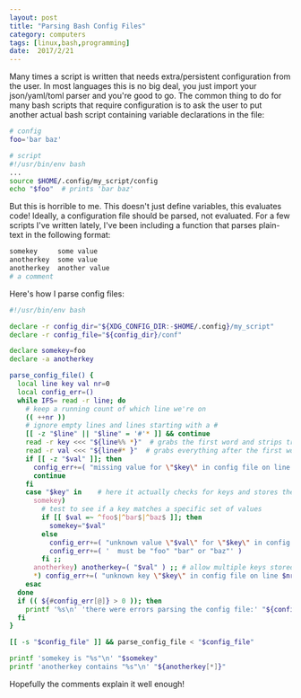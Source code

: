 ```yaml
---
layout: post
title: "Parsing Bash Config Files"
category: computers
tags: [linux,bash,programming]
date:  2017/2/21
---
```


Many times a script is written that needs extra/persistent configuration from the user. In most languages this is no big deal, you just import your json/yaml/toml parser and you're good to go. The common thing to do for many bash scripts that require configuration is to ask the user to put another actual bash script containing variable declarations in the file:

``` bash
# config
foo='bar baz'

# script
#!/usr/bin/env bash
...
source $HOME/.config/my_script/config
echo "$foo"  # prints 'bar baz'
```

But this is horrible to me. This doesn't just define variables, this evaluates code! Ideally, a configuration file should be parsed, not evaluated. For a few scripts I've written lately, I've been including a function that parses plain-text in the following format:

``` bash
somekey     some value
anotherkey  some value
anotherkey  another value
# a comment
```

Here's how I parse config files:

``` bash
#!/usr/bin/env bash

declare -r config_dir="${XDG_CONFIG_DIR:-$HOME/.config}/my_script"
declare -r config_file="${config_dir}/conf"

declare somekey=foo
declare -a anotherkey

parse_config_file() {
  local line key val nr=0
  local config_err=()
  while IFS= read -r line; do
    # keep a running count of which line we're on
    (( ++nr ))
    # ignore empty lines and lines starting with a #
    [[ -z "$line" || "$line" = '#'* ]] && continue
    read -r key <<< "${line%% *}"  # grabs the first word and strips trailing whitespace
    read -r val <<< "${line#* }"  # grabs everything after the first word and strips trailing whitespace
    if [[ -z "$val" ]]; then
      config_err+=( "missing value for \"$key\" in config file on line $nr" )
      continue
    fi
    case "$key" in    # here it actually checks for keys and stores their values
      somekey)
        # test to see if a key matches a specific set of values
        if [[ $val =~ ^foo$|^bar$|^baz$ ]]; then
          somekey="$val"
        else
          config_err+=( "unknown value \"$val\" for \"$key\" in config file on line $nr" )
          config_err+=( '  must be "foo" "bar" or "baz"' )
        fi ;;
      anotherkey) anotherkey=( "$val" ) ;; # allow multiple keys stored in an array
      *) config_err+=( "unknown key \"$key\" in config file on line $nr" )
    esac
  done
  if (( ${#config_err[@]} > 0 )); then
    printf '%s\n' 'there were errors parsing the config file:' "${config_err[@]}"
  fi
}

[[ -s "$config_file" ]] && parse_config_file < "$config_file"

printf 'somekey is "%s"\n' "$somekey"
printf 'anotherkey contains "%s"\n' "${anotherkey[*]}"

```

Hopefully the comments explain it well enough!
